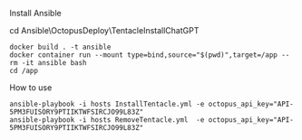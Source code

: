Install Ansible

cd Ansible\OctopusDeploy\TentacleInstallChatGPT

```
docker build . -t ansible
docker container run --mount type=bind,source="$(pwd)",target=/app --rm -it ansible bash
cd /app
```

How to use

```
ansible-playbook -i hosts InstallTentacle.yml -e octopus_api_key="API-5PM3FUISORY9PTIIKTWFSIRCJO99L83Z"
ansible-playbook -i hosts RemoveTentacle.yml  -e octopus_api_key="API-5PM3FUISORY9PTIIKTWFSIRCJO99L83Z"
```